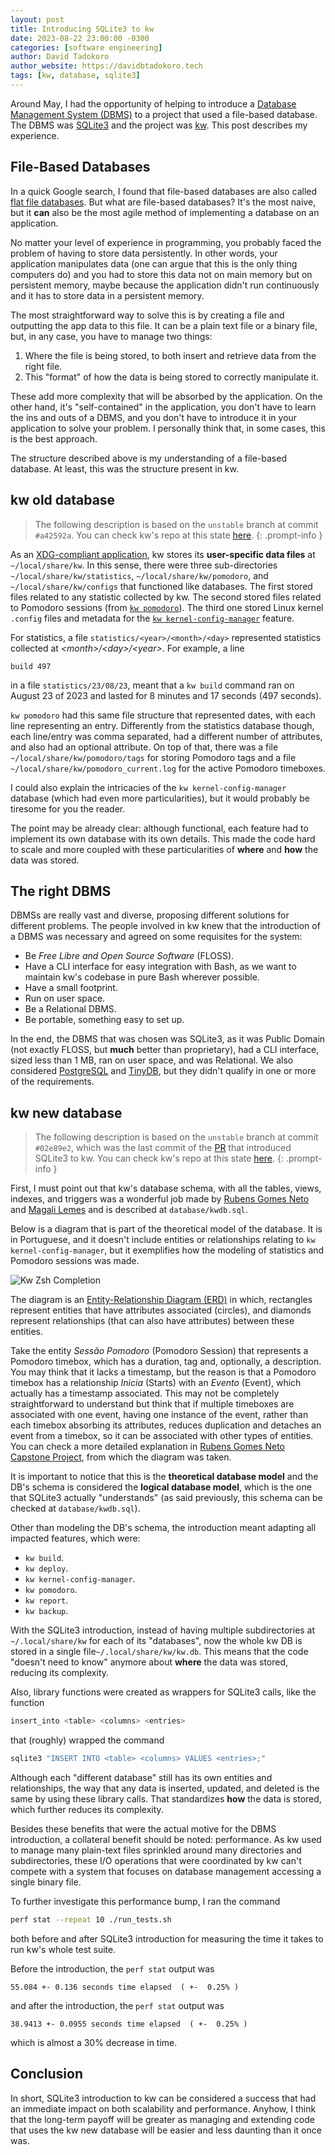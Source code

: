 ```yaml
---
layout: post
title: Introducing SQLite3 to kw
date: 2023-08-22 23:00:00 -0300
categories: [software engineering]
author: David Tadokoro
author_website: https://davidbtadokoro.tech
tags: [kw, database, sqlite3]
---
```


Around May, I had the opportunity of helping to introduce a [Database Management
System (DBMS)](https://en.wikipedia.org/wiki/Database) to a project that used a
file-based database. The DBMS was [SQLite3](https://www.sqlite.org/index.html)
and the project was [kw](https://kworkflow.org/). This post describes my experience.

## File-Based Databases

In a quick Google search, I found that file-based databases are also called [flat file databases](https://en.wikipedia.org/wiki/Flat-file_database).
But what are file-based databases? It's the most naive, but it **can** also be the
most agile method of implementing a database on an application.

No matter your level of experience in programming, you probably faced the problem
of having to store data persistently. In other words, your application manipulates
data (one can argue that this is the only thing computers do) and you had to store
this data not on main memory but on persistent memory, maybe because the application
didn't run continuously and it has to store data in a persistent memory.

The most straightforward way to solve this is by creating a file and outputting
the app data to this file. It can be a plain text file or a binary file, but, in
any case, you have to manage two things:

1. Where the file is being stored, to both insert and retrieve data from the right
file.
2. This "format" of how the data is being stored to correctly manipulate it.

These add more complexity that will be absorbed by the application. On the other
hand, it's "self-contained" in the application, you don't have to learn the ins
and outs of a DBMS, and you don't have to introduce it in your application to solve
your problem. I personally think that, in some cases, this is the best approach.

The structure described above is my understanding of a file-based database. At least,
this was the structure present in kw.

## kw old database

> The following description is based on the `unstable` branch at commit `#a42592a`.
You can check kw's repo at this state [here](https://github.com/kworkflow/kworkflow/tree/a42592a5fa7c6704d62f3d08f2486d1964223887).
{: .prompt-info }

As an [XDG-compliant application](https://specifications.freedesktop.org/basedir-spec/basedir-spec-latest.html),
kw stores its **user-specific data files** at `~/local/share/kw`. In this sense,
there were three sub-directories `~/local/share/kw/statistics`, `~/local/share/kw/pomodoro`,
and `~/local/share/kw/configs` that functioned like databases. The first stored files
related to any statistic collected by kw. The second stored files related to Pomodoro
sessions (from [`kw pomodoro`](https://kworkflow.org/man/features/pomodoro.html)).
The third one stored Linux kernel `.config` files and metadata for the [`kw kernel-config-manager`](https://kworkflow.org/man/features/kernel-config-manager.html) feature.

For statistics, a file `statistics/<year>/<month>/<day>` represented statistics
collected at _\<month\>/\<day\>/\<year\>_. For example, a line

```
build 497
```

in a file `statistics/23/08/23`, meant that a `kw build` command ran on August 23
of 2023 and lasted for 8 minutes and 17 seconds (497 seconds).

`kw pomodoro` had this same file structure that represented dates, with each line
representing an entry. Differently from the statistics database though, each line/entry
was comma separated, had a different number of attributes, and also had an optional
attribute. On top of that, there was a file `~/local/share/kw/pomodoro/tags` for
storing Pomodoro tags and a file `~/local/share/kw/pomodoro_current.log` for the active
Pomodoro timeboxes.

I could also explain the intricacies of the `kw kernel-config-manager` database
(which had even more particularities), but it would probably be tiresome for you
the reader.

The point may be already clear: although functional, each feature had to implement
its own database with its own details. This made the code hard to scale and more
coupled with these particularities of **where** and **how** the data was stored.

## The right DBMS

DBMSs are really vast and diverse, proposing different solutions for different
problems. The people involved in kw knew that the introduction of a DBMS was necessary
and agreed on some requisites for the system:

- Be _Free Libre and Open Source Software_ (FLOSS).
- Have a CLI interface for easy integration with Bash, as we want to maintain kw's
codebase in pure Bash wherever possible.
- Have a small footprint.
- Run on user space.
- Be a Relational DBMS.
- Be portable, something easy to set up.

In the end, the DBMS that was chosen was SQLite3, as it was Public Domain (not exactly
FLOSS, but **much** better than proprietary), had a CLI interface, sized less than 1
MB, ran on user space, and was Relational. We also considered [PostgreSQL](https://www.postgresql.org/)
and [TinyDB](https://tinydb.readthedocs.io/en/latest/), but they didn't qualify in one
or more of the requirements.

## kw new database

> The following description is based on the `unstable` branch at commit `#02e89e2`,
which was the last commit of the [PR](https://github.com/kworkflow/kworkflow/pull/836)
that introduced SQLite3 to kw. You can check kw's repo at this state [here](https://github.com/kworkflow/kworkflow/tree/02e89e22983528573fa968516533c18b0de8c12e).
{: .prompt-info }

First, I must point out that kw's database schema, with all the tables, views, indexes,
and triggers was a wonderful job made by [Rubens Gomes Neto](https://github.com/kwy95)
and [Magali Lemes](https://github.com/magalilemes) and is described at `database/kwdb.sql`.

Below is a diagram that is part of the theoretical model of the database. It is in
Portuguese, and it doesn't include entities or relationships relating to `kw kernel-config-manager`,
but it exemplifies how the modeling of statistics and Pomodoro sessions was made.

![Kw Zsh Completion]({{site.url}}/images/diagrams/kw_db_theoretical_model.png)

The diagram is an [Entity-Relationship Diagram (ERD)](https://en.wikipedia.org/wiki/Entity%E2%80%93relationship_model)
in which, rectangles represent entities that have attributes associated (circles),
and diamonds represent relationships (that can also have attributes) between these
entities.

Take the entity *Sessão Pomodoro* (Pomodoro Session) that represents a Pomodoro timebox,
which has a duration, tag and, optionally, a description. You may think that it lacks
a timestamp, but the reason is that a Pomodoro timebox has a relationship *Inicia*
(Starts) with an *Evento* (Event), which actually has a timestamp associated. This
may not be completely straightforward to understand but think that if multiple timeboxes
are associated with one event, having one instance of the event, rather than each timebox
absorbing its attributes, reduces duplication and detaches an event from a timebox, so it
can be associated with other types of entities. You can check a more detailed explanation
in [Rubens Gomes Neto Capstone Project](https://linux.ime.usp.br/~rubensn/mac0499/monografia/monografia_entrega.pdf),
from which the diagram was taken.

It is important to notice that this is the **theoretical database model** and the DB's
schema is considered the **logical database model**, which is the one that SQLite3 actually
"understands" (as said previously, this schema can be checked at `database/kwdb.sql`).

Other than modeling the DB's schema, the introduction meant adapting all impacted
features, which were:

- `kw build`.
- `kw deploy`.
- `kw kernel-config-manager`.
- `kw pomodoro`.
- `kw report`.
- `kw backup`.

With the SQLite3 introduction, instead of having multiple subdirectories at `~/.local/share/kw`
for each of its "databases", now the whole kw DB is stored in a single file`~/.local/share/kw/kw.db`.
This means that the code "doesn't need to know" anymore about **where** the data was
stored, reducing its complexity.

Also, library functions were created as wrappers for SQLite3 calls, like the function

```bash
insert_into <table> <columns> <entries>
```

that (roughly) wrapped the command

```bash
sqlite3 "INSERT INTO <table> <columns> VALUES <entries>;"
```

Although each "different database" still has its own entities and relationships, the
way that any data is inserted, updated, and deleted is the same by using these library
calls. That standardizes **how** the data is stored, which further reduces its complexity.

Besides these benefits that were the actual motive for the DBMS introduction, a
collateral benefit should be noted: performance. As kw used to manage many plain-text
files sprinkled around many directories and subdirectories, these I/O operations
that were coordinated by kw can't compete with a system that focuses on database
management accessing a single binary file.

To further investigate this performance bump, I ran the command

```bash
perf stat --repeat 10 ./run_tests.sh
```

both before and after SQLite3 introduction for measuring the time it takes to run
kw's whole test suite.

Before the introduction, the `perf stat` output was

```
55.084 +- 0.136 seconds time elapsed  ( +-  0.25% )
```

and after the introduction, the `perf stat` output was

```
38.9413 +- 0.0955 seconds time elapsed  ( +-  0.25% )
```

which is almost a 30% decrease in time.

## Conclusion

In short, SQLite3 introduction to kw can be considered a success that had an immediate
impact on both scalability and performance. Anyhow, I think that the long-term payoff
will be greater as managing and extending code that uses the kw new database will be
easier and less daunting than it once was.
